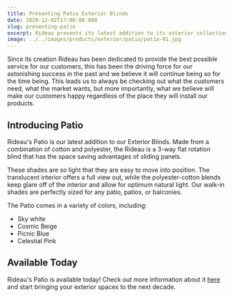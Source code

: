 ```yaml
---
title: Presenting Patio Exterior Blinds
date: 2020-12-02T17:00:00.000
slug: presenting-patio
excerpt: Rideau presents its latest addition to its exterior collection, the Patio Blinds, perfect for all kind of exterior environments
image: ../../images/products/exterior/patio/patio-01.jpg
---
```


Since its creation Rideau has been dedicated to provide the best possible service for our customers, this has been the driving force for our astonishing success in the past and we believe it will continue being so for the time being. This leads us to always be checking out what the customers need, what the market wants, but more importantly, what we believe will make our customers happy regardless of the place they will install our products.

## Introducing Patio

Rideau's Patio is our latest addition to our Exterior Blinds. Made from a combination of cotton and polyester, the Rideau is a 3-way flat rotation blind that has the space saving advantages of sliding panels.

These shades are so light that they are easy to move into position. The translucent interior offers a full view out, while the polyester-cotton blends keep glare off of the interior and allow for optimum natural light. Our walk-in shades are perfectly sized for any patio, patios, or balconies.

The Patio comes in a variety of colors, including:

* Sky white
* Cosmic Beige
* Picnic Blue
* Celestial Pink

## Available Today

Rideau's Patio is available today! Check out more information about it [here](https://google.com) and start bringing your exterior spaces to the next decade.